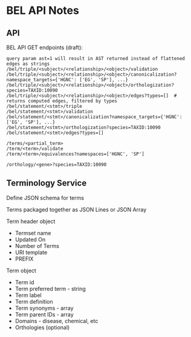 # BEL API Notes

## API

BEL API GET endpoints (draft):

    query param ast=1 will result in AST returned instead of flattened edges as strings
    /bel/triple/<subject>/<relationship>/<object>/validation
    /bel/triple/<subject>/<relationship>/<object>/canonicalization?namespace_targets={'HGNC': ['EG', 'SP'], ...}
    /bel/triple/<subject>/<relationship>/<object>/orthologization?species=TAXID:10090
    /bel/triple/<subject>/<relationship>/<object>/edges?types=[]  # returns computed edges, filtered by types
    /bel/statement/<stmt>/triple
    /bel/statement/<stmt>/validation
    /bel/statement/<stmt>/canonicalization?namespace_targets={'HGNC': ['EG', 'SP'], ...}
    /bel/statement/<stmt>/orthologization?species=TAXID:10090
    /bel/statement/<stmt>/edges?types=[]

    /terms/<partial_term>
    /term/<term>/validate
    /term/<term>/equivalences?namespaces=['HGNC', 'SP']

    /orthology/<gene>?species=TAXID:10090

## Terminology Service

Define JSON schema for terms

Terms packaged together as JSON Lines or JSON Array

Term header object
* Termset name
* Updated On
* Number of Terms
* URI template
* PREFIX

Term object
* Term id
* Term preferred term - string
* Term label
* Term definition
* Term synonyms - array
* Term parent IDs - array
* Domains - disease, chemical, etc
* Orthologies (optional)
